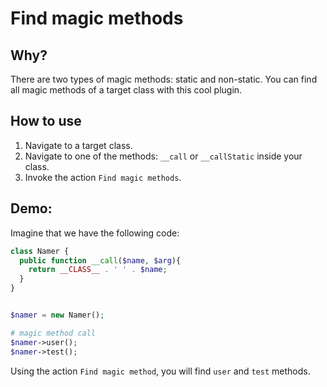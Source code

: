 # Find magic methods

## Why?
There are two types of magic methods: static and non-static.
You can find all magic methods of a target class with this cool plugin.

## How to use
1. Navigate to a target class.
2. Navigate to one of the methods: `__call` or `__callStatic` inside your class.
3. Invoke the action `Find magic methods`.


##  Demo:
Imagine that we have the following code:
```php
class Namer {
  public function __call($name, $arg){
    return __CLASS__ . ' ' . $name; 
  }
}


$namer = new Namer();

# magic method call
$namer->user(); 
$namer->test();

```
Using the action `Find magic method`, you will find `user`  and `test` methods.

